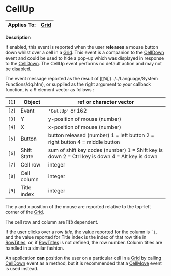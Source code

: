 




<h1 class="heading"><span class="name">CellUp</span></h1>

| Applies To: | [Grid](./grid.md) |
| --- | ---  |


**Description**


If enabled, this event is reported when the user **releases** a mouse button down whilst over a cell in a [Grid](./grid.md). This event is a companion to the [CellDown](./celldown.md) event and could be used to hide a pop-up which was displayed in response to the [CellDown](./celldown.md). The CellUp event performs no default action and may not be disabled.




The event message reported as the result of [`⎕DQ`](../../Language/System Functions/dq.htm), or supplied as the right argument to your callback function, is a 9 element vector as follows :


| `[1]` | Object | ref or character vector |
| --- | --- | ---  |
| `[2]` | Event | `'CellUp'` or 162 |
| `[3]` | Y | y-position of mouse (number) |
| `[4]` | X | x-position of mouse (number) |
| `[5]` | Button | button released (number) 1 = left button 2        = right button 4 = middle button |
| `[6]` | Shift State | sum of shift key codes (number) 1 = Shift key        is down 2 = Ctrl key is down 4 = Alt key is down |
| `[7]` | Cell row | integer |
| `[8]` | Cell column | integer |
| `[9]` | Title index | integer |



The y and x position of the mouse are reported relative to the top-left corner of the [Grid](./grid.md).


The cell row and column are `⎕IO` dependent.


If the user clicks over a row *title*, the value reported for the column is `¯1`, and the value reported for Title index is the index of that row title in [RowTitles](./rowtitles.md), or, if [RowTitles](./rowtitles.md) is not defined, the row number. Column titles are handled in a similar fashion.


An application **can** position the user on a particular cell in a [Grid](./grid.md) by calling [CellDown](./celldown.md) event as a method, but it is recommended that a [CellMove](./cellmove.md) event is used instead.


